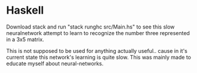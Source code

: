 # Haskell

Download stack and run "stack runghc src/Main.hs" to see this slow neuralnetwork attempt
to learn to recognize the number three represented in a 3x5 matrix. 

This is not supposed to be used for anything actually useful.. cause in it's current state
this network's learning is quite slow. This was mainly made to educate myself about neural-networks.

# 
